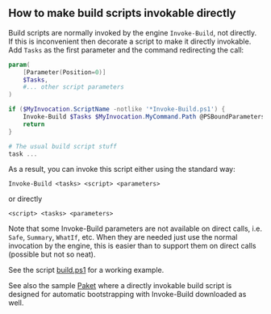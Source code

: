 
## How to make build scripts invokable directly

Build scripts are normally invoked by the engine `Invoke-Build`, not directly.
If this is inconvenient then decorate a script to make it directly invokable.
Add `Tasks` as the first parameter and the command redirecting the call:

```powershell
param(
    [Parameter(Position=0)]
    $Tasks,
    #... other script parameters
)

if ($MyInvocation.ScriptName -notlike '*Invoke-Build.ps1') {
    Invoke-Build $Tasks $MyInvocation.MyCommand.Path @PSBoundParameters
    return
}

# The usual build script stuff
task ...
```

As a result, you can invoke this script either using the standard way:

```
Invoke-Build <tasks> <script> <parameters>
```

or directly

```
<script> <tasks> <parameters>
```

Note that some Invoke-Build parameters are not available on direct calls, i.e.
`Safe`, `Summary`, `WhatIf`, etc. When they are needed just use the normal
invocation by the engine, this is easier than to support them on direct
calls (possible but not so neat).

See the script [build.ps1](build.ps1) for a working example.

See also the sample [Paket](../Paket) where a directly invokable build script
is designed for automatic bootstrapping with Invoke-Build downloaded as well.
